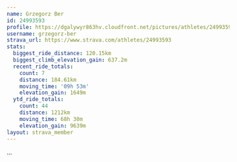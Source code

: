 ```yaml
---
name: Grzegorz Ber
id: 24993593
profile: https://dgalywyr863hv.cloudfront.net/pictures/athletes/24993593/7453165/11/large.jpg
username: grzegorz-ber
strava_url: https://www.strava.com/athletes/24993593
stats:
  biggest_ride_distance: 120.15km
  biggest_climb_elevation_gain: 637.2m
  recent_ride_totals:
    count: 7
    distance: 184.61km
    moving_time: '09h 53m'
    elevation_gain: 1649m
  ytd_ride_totals:
    count: 44
    distance: 1212km
    moving_time: 68h 30m
    elevation_gain: 9639m
layout: strava_member
--- 
```

...
